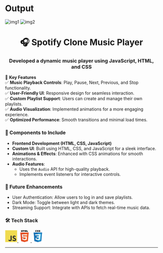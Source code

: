 # Output 
 ![img1](https://github.com/user-attachments/assets/66ac8773-f7a3-4d48-9cf4-2ef6201830c3)
![img2](https://github.com/user-attachments/assets/992eeb2b-008d-4a5f-9af2-05457a4032d5)
 

<h1 align="center">🎧 Spotify Clone Music Player</h1>
<h3 align="center">Developed a dynamic music player using JavaScript, HTML, and CSS</h3>

<p align="left">
🚀 <strong>Key Features</strong><br>
✅ <strong>Music Playback Controls</strong>: Play, Pause, Next, Previous, and Stop functionality.<br>
✅ <strong>User-Friendly UI</strong>: Responsive design for seamless interaction.<br>
✅ <strong>Custom Playlist Support</strong>: Users can create and manage their own playlists.<br>
✅ <strong>Audio Visualization</strong>: Implemented animations for a more engaging experience.<br>
✅ <strong>Optimized Performance</strong>: Smooth transitions and minimal load times.<br>
</p>

<h3 align="left">🧩 Components to Include</h3>
<ul>
  <li><strong>Frontend Development (HTML, CSS, JavaScript)</strong></li>
  <li><strong>Custom UI</strong>: Built using HTML, CSS, and JavaScript for a sleek interface.</li>
  <li><strong>Animations & Effects</strong>: Enhanced with CSS animations for smooth interactions.</li>
  <li><strong>Audio Features</strong>: 
    <ul>
      <li>Uses the <code>Audio</code> API for high-quality playback.</li>
      <li>Implements event listeners for interactive controls.</li>
    </ul>
  </li>
</ul>

<h3 align="left">🔮 Future Enhancements</h3>
<ul>
  <li>User Authentication: Allow users to log in and save playlists.</li>
  <li>Dark Mode: Toggle between light and dark themes.</li>
  <li>Streaming Support: Integrate with APIs to fetch real-time music data.</li>
</ul>

<h3 align="left">🛠️ Tech Stack</h3>
<p align="left">
  <a href="https://developer.mozilla.org/en-US/docs/Web/JavaScript" target="_blank" rel="noreferrer"> 
    <img src="https://raw.githubusercontent.com/devicons/devicon/master/icons/javascript/javascript-original.svg" alt="javascript" width="40" height="40"/> 
  </a>
  <a href="https://www.w3.org/html/" target="_blank" rel="noreferrer"> 
    <img src="https://raw.githubusercontent.com/devicons/devicon/master/icons/html5/html5-original-wordmark.svg" alt="html5" width="40" height="40"/> 
  </a>
  <a href="https://www.w3schools.com/css/" target="_blank" rel="noreferrer"> 
    <img src="https://raw.githubusercontent.com/devicons/devicon/master/icons/css3/css3-original-wordmark.svg" alt="css3" width="40" height="40"/> 
  </a>
</p>

---




